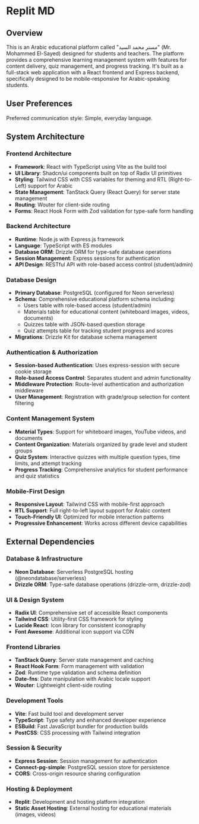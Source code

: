 # Replit MD

## Overview

This is an Arabic educational platform called "مستر محمد السيد" (Mr. Mohammed El-Sayed) designed for students and teachers. The platform provides a comprehensive learning management system with features for content delivery, quiz management, and progress tracking. It's built as a full-stack web application with a React frontend and Express backend, specifically designed to be mobile-responsive for Arabic-speaking students.

## User Preferences

Preferred communication style: Simple, everyday language.

## System Architecture

### Frontend Architecture
- **Framework**: React with TypeScript using Vite as the build tool
- **UI Library**: Shadcn/ui components built on top of Radix UI primitives
- **Styling**: Tailwind CSS with CSS variables for theming and RTL (Right-to-Left) support for Arabic
- **State Management**: TanStack Query (React Query) for server state management
- **Routing**: Wouter for client-side routing
- **Forms**: React Hook Form with Zod validation for type-safe form handling

### Backend Architecture
- **Runtime**: Node.js with Express.js framework
- **Language**: TypeScript with ES modules
- **Database ORM**: Drizzle ORM for type-safe database operations
- **Session Management**: Express sessions for authentication
- **API Design**: RESTful API with role-based access control (student/admin)

### Database Design
- **Primary Database**: PostgreSQL (configured for Neon serverless)
- **Schema**: Comprehensive educational platform schema including:
  - Users table with role-based access (student/admin)
  - Materials table for educational content (whiteboard images, videos, documents)
  - Quizzes table with JSON-based question storage
  - Quiz attempts table for tracking student progress and scores
- **Migrations**: Drizzle Kit for database schema management

### Authentication & Authorization
- **Session-based Authentication**: Uses express-session with secure cookie storage
- **Role-based Access Control**: Separates student and admin functionality
- **Middleware Protection**: Route-level authentication and authorization middleware
- **User Management**: Registration with grade/group selection for content filtering

### Content Management System
- **Material Types**: Support for whiteboard images, YouTube videos, and documents
- **Content Organization**: Materials organized by grade level and student groups
- **Quiz System**: Interactive quizzes with multiple question types, time limits, and attempt tracking
- **Progress Tracking**: Comprehensive analytics for student performance and quiz statistics

### Mobile-First Design
- **Responsive Layout**: Tailwind CSS with mobile-first approach
- **RTL Support**: Full right-to-left layout support for Arabic content
- **Touch-Friendly UI**: Optimized for mobile interaction patterns
- **Progressive Enhancement**: Works across different device capabilities

## External Dependencies

### Database & Infrastructure
- **Neon Database**: Serverless PostgreSQL hosting (@neondatabase/serverless)
- **Drizzle ORM**: Type-safe database operations (drizzle-orm, drizzle-zod)

### UI & Design System
- **Radix UI**: Comprehensive set of accessible React components
- **Tailwind CSS**: Utility-first CSS framework for styling
- **Lucide React**: Icon library for consistent iconography
- **Font Awesome**: Additional icon support via CDN

### Frontend Libraries
- **TanStack Query**: Server state management and caching
- **React Hook Form**: Form management with validation
- **Zod**: Runtime type validation and schema definition
- **Date-fns**: Date manipulation with Arabic locale support
- **Wouter**: Lightweight client-side routing

### Development Tools
- **Vite**: Fast build tool and development server
- **TypeScript**: Type safety and enhanced developer experience
- **ESBuild**: Fast JavaScript bundler for production builds
- **PostCSS**: CSS processing with Tailwind integration

### Session & Security
- **Express Session**: Session management for authentication
- **Connect-pg-simple**: PostgreSQL session store for persistence
- **CORS**: Cross-origin resource sharing configuration

### Hosting & Deployment
- **Replit**: Development and hosting platform integration
- **Static Asset Hosting**: External hosting for educational materials (images, videos)